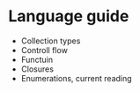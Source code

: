 # Language guide
+ Collection types
+ Controll flow
+ Functuin
+ Closures
+ Enumerations, current reading
